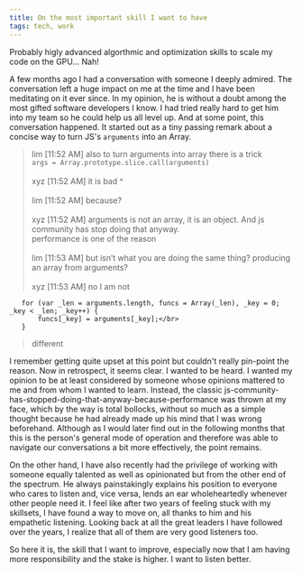 ```yaml
---
title: On the most important skill I want to have
tags: tech, work
---
```


Probably higly advanced algorthmic and optimization skills to scale my code on the GPU... Nah!

A few months ago I had a conversation with someone I deeply admired. The conversation left a huge impact on me at the time
and I have been meditating on it ever since. In my opinion, he is without a doubt among the most gifted software developers I know.
I had tried really hard to get him into my team so he could help us all level up. And at some point, this conversation happened.
It started out as a tiny passing remark about a concise way to turn JS's `arguments` into an Array.

> lim [11:52 AM]
>   also to turn arguments into array there is a trick </br> `args = Array.prototype.slice.call(arguments)`</br></br>
> xyz [11:52 AM]
>   it is bad ^ </br></br>
> lim [11:52 AM]
>   because?</br></br>
> xyz [11:52 AM]
>   arguments is not an array, it is an object. And js community has stop doing that anyway.</br>
>   performance is one of the reason</br></br>
> lim [11:53 AM]
>   but isn’t what you are doing the same thing? producing an array from arguments?</br></br>
> xyz [11:53 AM]
>   no I am not</br>

```lang-js
   for (var _len = arguments.length, funcs = Array(_len), _key = 0; _key < _len; _key++) {
       funcs[_key] = arguments[_key];</br>
   }
```

>   different</br>

I remember getting quite upset at this point but couldn't really pin-point the reason. Now in retrospect, it seems clear.
I wanted to be heard. I wanted my opinion to be at least considered by someone whose opinions mattered to me and from whom
I wanted to learn. Instead, the classic js-community-has-stopped-doing-that-anyway-because-performance was thrown at my
face, which by the way is total bollocks, without so much as a simple thought
because he had already made up his mind that I was wrong beforehand. Although as I would later find out in the following months
that this is the person's general mode of operation and therefore was able to navigate our conversations a bit more effectively,
the point remains.

On the other hand, I have also recently had the privilege of working with someone equally talented as well as opinionated
but from the other end of the spectrum. He always painstakingly explains his position to everyone who cares to listen and, vice versa,
lends an ear wholeheartedly whenever other people need it. I feel like after two years of feeling stuck with my skillsets, I have found
a way to move on, all thanks to him and his empathetic listening. Looking back at all the great leaders I have followed over the years,
I realize that all of them are very good listeners too.

So here it is, the skill that I want to improve, especially now that I am having more responsibility and the stake is higher.
I want to listen better.
